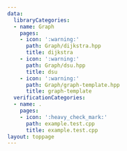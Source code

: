 ```yaml
---
data:
  libraryCategories:
  - name: Graph
    pages:
    - icon: ':warning:'
      path: Graph/dijkstra.hpp
      title: dijkstra
    - icon: ':warning:'
      path: Graph/dsu.hpp
      title: dsu
    - icon: ':warning:'
      path: Graph/graph-template.hpp
      title: graph-template
  verificationCategories:
  - name: .
    pages:
    - icon: ':heavy_check_mark:'
      path: example.test.cpp
      title: example.test.cpp
layout: toppage
---
```

